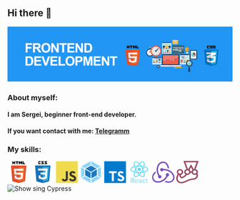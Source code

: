 ## Hi there 👋 
<picture>
   <img alt="Picture Frontend development" src="./assets/front-end.png">
</picture>

### About myself:
#### I am Sergei, beginner front-end developer.

#### If you want contact with me: [Telegramm](https://t.me/nerusin_sergei)

### My skills:
<div>
    <img alt="Show sing HTML5" src="https://github.com/devicons/devicon/blob/master/icons/html5/html5-original-wordmark.svg" width="50">
    <img alt="Show sing CSS3" src="https://github.com/devicons/devicon/blob/master/icons/css3/css3-original-wordmark.svg" width="50">
    <img alt="Show sing JavaScript" src="https://github.com/devicons/devicon/blob/master/icons/javascript/javascript-original.svg" width="50">
    <img alt="Show sing Webpack" src="https://github.com/devicons/devicon/blob/master/icons/webpack/webpack-original.svg" width="50">
    <img alt="Show sing TypeScript" src="https://github.com/devicons/devicon/blob/master/icons/typescript/typescript-original.svg" width="50">
    <img alt="Show sing React" src="https://github.com/devicons/devicon/blob/master/icons/react/react-original-wordmark.svg" width="50">
    <img alt="Show sing React" src="https://github.com/devicons/devicon/blob/master/icons/redux/redux-original.svg" width="50">
    <img alt="Show sing Jest" src="https://github.com/devicons/devicon/blob/master/icons/jest/jest-plain.svg" width="50">
    <img alt="Show sing Cypress" src="https://raw.githubusercontent.com/cypress-io/cypress-icons/e61b554695b28267a1387a839f816c73e7a7e95e/src/logo/cypress-io-logo-round-flat.svg" width="50">
</div>


<!--
**SergeyNerusin/Sergei-Nerusin** is a ✨ _special_ ✨ repository because its `README.md` (this file) appears on your GitHub profile.

Here are some ideas to get you started:

- 🔭 I’m currently working on ...
- 🌱 I’m currently learning ...
- 👯 I’m looking to collaborate on ...
- 🤔 I’m looking for help with ...
- 💬 Ask me about ...
- 📫 How to reach me: ...
- 😄 Pronouns: ...
- ⚡ Fun fact: ...
-->
